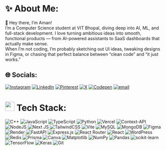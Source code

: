 # ✨ About Me:
👋 Hey there, I’m Aman!<br>I’m a Computer Science student at VIT Bhopal, diving deep into AI, ML, and full-stack development. I love turning ambitious ideas into smooth, functional products — from AI-powered assistants to SaaS dashboards that actually make sense.<br>When I’m not coding, I’m probably sketching out UI ideas, tweaking designs in Figma, or chasing that perfect balance between “clean code” and “it just works.”<br>

## 🌐 Socials:
[![Instagram](https://img.shields.io/badge/Instagram-%23E4405F.svg?logo=Instagram&logoColor=white)](https://instagram.com/https://www.instagram.com/theamankumarverma/) [![LinkedIn](https://img.shields.io/badge/LinkedIn-%230077B5.svg?logo=linkedin&logoColor=white)](https://linkedin.com/in/https://www.linkedin.com/in/abhinav2823/) [![Pinterest](https://img.shields.io/badge/Pinterest-%23E60023.svg?logo=Pinterest&logoColor=white)](https://pinterest.com/https://in.pinterest.com/isamanverma/_pins/) [![X](https://img.shields.io/badge/X-black.svg?logo=X&logoColor=white)](https://x.com/https://x.com/_amankumarverma) [![Codepen](https://img.shields.io/badge/Codepen-000000?logo=codepen&logoColor=white)](https://codepen.io/https://codepen.io/sciencian) [![email](https://img.shields.io/badge/Email-D14836?logo=gmail&logoColor=white)](mailto:abhinav2824@gmail.com) 

# <img src="https://media.giphy.com/media/ewh4ipgPw1bBVj4HI5/giphy.gif" width="30px"/> Tech Stack:
![C++](https://img.shields.io/badge/c++-%2300599C.svg?style=flat-square&logo=c%2B%2B&logoColor=white) ![JavaScript](https://img.shields.io/badge/javascript-%23323330.svg?style=flat-square&logo=javascript&logoColor=%23F7DF1E) ![TypeScript](https://img.shields.io/badge/typescript-%23007ACC.svg?style=flat-square&logo=typescript&logoColor=white) ![Python](https://img.shields.io/badge/python-3670A0?style=flat-square&logo=python&logoColor=ffdd54) ![Vercel](https://img.shields.io/badge/vercel-%23000000.svg?style=flat-square&logo=vercel&logoColor=white) ![Context-API](https://img.shields.io/badge/Context--Api-000000?style=flat-square&logo=react) ![NodeJS](https://img.shields.io/badge/node.js-6DA55F?style=flat-square&logo=node.js&logoColor=white) ![Next JS](https://img.shields.io/badge/Next-black?style=flat-square&logo=next.js&logoColor=white) ![TailwindCSS](https://img.shields.io/badge/tailwindcss-%2338B2AC.svg?style=flat-square&logo=tailwind-css&logoColor=white) ![Vite](https://img.shields.io/badge/vite-%23646CFF.svg?style=flat-square&logo=vite&logoColor=white) ![MySQL](https://img.shields.io/badge/mysql-4479A1.svg?style=flat-square&logo=mysql&logoColor=white) ![MongoDB](https://img.shields.io/badge/MongoDB-%234ea94b.svg?style=flat-square&logo=mongodb&logoColor=white) ![Figma](https://img.shields.io/badge/figma-%23F24E1E.svg?style=flat-square&logo=figma&logoColor=white) ![Render](https://img.shields.io/badge/Render-%46E3B7.svg?style=flat-square&logo=render&logoColor=white) ![FastAPI](https://img.shields.io/badge/FastAPI-005571?style=flat-square&logo=fastapi) ![Express.js](https://img.shields.io/badge/express.js-%23404d59.svg?style=flat-square&logo=express&logoColor=%2361DAFB) ![React Router](https://img.shields.io/badge/React_Router-CA4245?style=flat-square&logo=react-router&logoColor=white) ![React](https://img.shields.io/badge/react-%2320232a.svg?style=flat-square&logo=react&logoColor=%2361DAFB) ![WordPress](https://img.shields.io/badge/WordPress-%23117AC9.svg?style=flat-square&logo=WordPress&logoColor=white) ![Redis](https://img.shields.io/badge/redis-%23DD0031.svg?style=flat-square&logo=redis&logoColor=white) ![Prisma](https://img.shields.io/badge/Prisma-3982CE?style=flat-square&logo=Prisma&logoColor=white) ![Canva](https://img.shields.io/badge/Canva-%2300C4CC.svg?style=flat-square&logo=Canva&logoColor=white) ![Matplotlib](https://img.shields.io/badge/Matplotlib-%23ffffff.svg?style=flat-square&logo=Matplotlib&logoColor=black) ![NumPy](https://img.shields.io/badge/numpy-%23013243.svg?style=flat-square&logo=numpy&logoColor=white) ![Pandas](https://img.shields.io/badge/pandas-%23150458.svg?style=flat-square&logo=pandas&logoColor=white) ![scikit-learn](https://img.shields.io/badge/scikit--learn-%23F7931E.svg?style=flat-square&logo=scikit-learn&logoColor=white) ![TensorFlow](https://img.shields.io/badge/TensorFlow-%23FF6F00.svg?style=flat-square&logo=TensorFlow&logoColor=white) ![Keras](https://img.shields.io/badge/Keras-%23D00000.svg?style=flat-square&logo=Keras&logoColor=white) ![Git](https://img.shields.io/badge/git-%23F05033.svg?style=flat-square&logo=git&logoColor=white)
